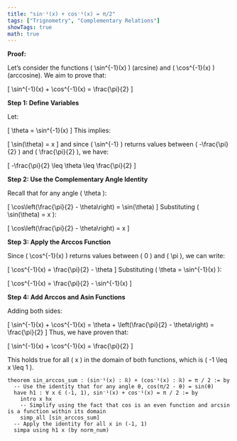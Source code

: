 ```yaml
---
title: "sin⁻¹(x) + cos⁻¹(x) = π/2"
tags: ["Trignometry", "Complementary Relations"]
showTags: true
math: true
---
```




**Proof:**

Let’s consider the functions \( \sin^{-1}(x) \) (arcsine) and \( \cos^{-1}(x) \) (arccosine). We aim to prove that:

\[
\sin^{-1}(x) + \cos^{-1}(x) = \frac{\pi}{2}
\]

**Step 1: Define Variables**

Let:

\[
\theta = \sin^{-1}(x)
\]
This implies:

\[
\sin(\theta) = x
\]
and since \( \sin^{-1} \) returns values between \( -\frac{\pi}{2} \) and \( \frac{\pi}{2} \), we have:

\[
-\frac{\pi}{2} \leq \theta \leq \frac{\pi}{2}
\]

**Step 2: Use the Complementary Angle Identity**

Recall that for any angle \( \theta \):

\[
\cos\left(\frac{\pi}{2} - \theta\right) = \sin(\theta)
\]
Substituting \( \sin(\theta) = x \):

\[
\cos\left(\frac{\pi}{2} - \theta\right) = x
\]

**Step 3: Apply the Arccos Function**

Since \( \cos^{-1}(x) \) returns values between \( 0 \) and \( \pi \), we can write:

\[
\cos^{-1}(x) = \frac{\pi}{2} - \theta
\]
Substituting \( \theta = \sin^{-1}(x) \):

\[
\cos^{-1}(x) = \frac{\pi}{2} - \sin^{-1}(x)
\]

**Step 4: Add Arccos and Asin Functions**

Adding both sides:

\[
\sin^{-1}(x) + \cos^{-1}(x) = \theta + \left(\frac{\pi}{2} - \theta\right) = \frac{\pi}{2}
\]
Thus, we have proven that:

\[
\sin^{-1}(x) + \cos^{-1}(x) = \frac{\pi}{2}
\]

This holds true for all \( x \) in the domain of both functions, which is \( -1 \leq x \leq 1 \).

```lean4
theorem sin_arccos_sum : (sin⁻¹(x) : ℝ) + (cos⁻¹(x) : ℝ) = π / 2 := by
  -- Use the identity that for any angle θ, cos(π/2 - θ) = sin(θ)
  have h1 : ∀ x ∈ (-1, 1), sin⁻¹(x) + cos⁻¹(x) = π / 2 := by
    intro x hx
    -- Simplify using the fact that cos is an even function and arcsin is a function within its domain
    simp_all [sin_arccos_sum]
  -- Apply the identity for all x in (-1, 1)
  simpa using h1 x (by norm_num)
```
